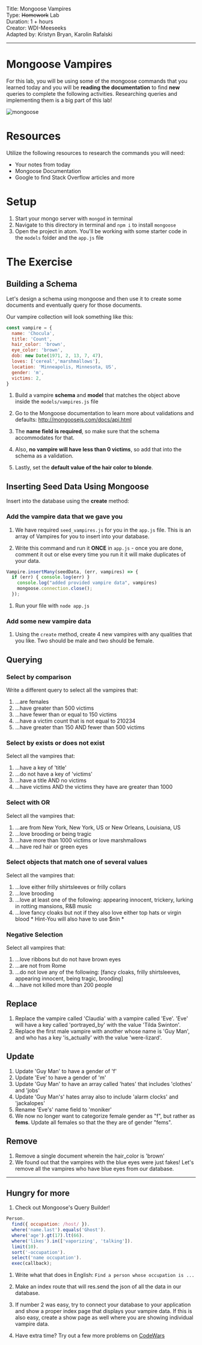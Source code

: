 
Title: Mongoose Vampires<br>
Type: ~~Homework~~ Lab<br>
Duration: 1 + hours <br>
Creator: WDI-Meeseeks <br>
Adapted by: Kristyn Bryan, Karolin Rafalski<br>


---
# Mongoose Vampires

For this lab, you will be using some of the mongoose commands that you learned today and you will be **reading the documentation** to find **new** queries to complete the following activities. Researching queries and implementing them is a big part of this lab!

![mongoose](https://s-media-cache-ak0.pinimg.com/564x/ee/b7/a9/eeb7a99383582d53e65ffcc0e4a225bd.jpg)

# Resources

Utilize the following resources to research the commands you will need:

- Your notes from today
- Mongoose Documentation
- Google to find Stack Overflow articles and more

# Setup
1. Start your mongo server with `mongod` in terminal
1. Navigate to this directory in terminal and `npm i` to install `mongoose`
1. Open the project in atom. You'll be working with some starter code in the `models` folder and the `app.js` file

# The Exercise

## Building a Schema

Let's design a schema using mongoose and then use it to create some documents and eventually query for those documents.

Our vampire collection will look something like this:

``` javascript
const vampire = {
  name: 'Chocula',
  title: 'Count',
  hair_color: 'brown',
  eye_color: 'brown',
  dob: new Date(1971, 2, 13, 7, 47),
  loves: ['cereal','marshmallows'],
  location: 'Minneapolis, Minnesota, US',
  gender: 'm',
  victims: 2,
}
```

1. Build a vampire **schema** and **model** that matches the object above inside the `models/vampires.js` file

1. Go to the Mongoose documentation to learn more about validations and defaults: http://mongoosejs.com/docs/api.html

1. The **name field is required**, so make sure that the schema accommodates for that.

1. Also, **no vampire will have less than 0 victims**, so add that into the schema as a validation.

1. Lastly, set the **default value of the hair color to blonde**.

## Inserting Seed Data Using Mongoose

Insert into the database using the **create** method:

### Add the vampire data that we gave you

1. We have required `seed_vampires.js` for you in the  `app.js` file. This is an array of Vampires for you to insert into your database.

1. Write this command and run it **ONCE** in `app.js` - once you are done, comment it out or else every time you run it it will make duplicates of your data.

```javascript
Vampire.insertMany(seedData, (err, vampires) => {
  if (err) { console.log(err) }
    console.log("added provided vampire data", vampires)
    mongoose.connection.close();
  });
```

1. Run your file with `node app.js`

### Add some new vampire data

1. Using the `create` method, create 4 new vampires with any qualities that you like. Two should be male and two should be female.

## Querying

### Select by comparison

Write a different query to select all the vampires that:

1. ...are females
2. ...have greater than 500 victims
3. ...have fewer than or equal to 150 victims
4. ...have a victim count that is not equal to 210234
5. ...have greater than 150 AND fewer than 500 victims

### Select by exists or does not exist

Select all the vampires that:

1. ...have a key of 'title'
2. ...do not have a key of 'victims'
3. ...have a title AND no victims
4. ...have victims AND the victims they have are greater than 1000

### Select with OR

Select all the vampires that:

1. ...are from New York, New York, US or New Orleans, Louisiana, US
2. ...love brooding or being tragic
3. ...have more than 1000 victims or love marshmallows
4. ...have red hair or green eyes

### Select objects that match one of several values

Select all the vampires that:

1. ...love either frilly shirtsleeves or frilly collars
2. ...love brooding
3. ...love at least one of the following: appearing innocent, trickery, lurking in rotting mansions, R&B music
4. ...love fancy cloaks but not if they also love either top hats or virgin blood * Hint-You will also have to use $nin *

### Negative Selection

Select all vampires that:

1. ...love ribbons but do not have brown eyes
2. ...are not from Rome
3. ...do not love any of the following: [fancy cloaks, frilly shirtsleeves, appearing innocent, being tragic, brooding]
4. ...have not killed more than 200 people

## Replace

1. Replace the vampire called 'Claudia' with a vampire called 'Eve'. 'Eve' will have a key called 'portrayed_by' with the value 'Tilda Swinton'.
2. Replace the first male vampire with another whose name is 'Guy Man', and who has a key 'is_actually' with the value 'were-lizard'.

## Update

1. Update 'Guy Man' to have a gender of 'f'
2. Update 'Eve' to have a gender of 'm'
3. Update 'Guy Man' to have an array called 'hates' that includes 'clothes' and 'jobs'
4. Update 'Guy Man's' hates array also to include 'alarm clocks' and 'jackalopes'
5. Rename 'Eve's' name field to 'moniker'
6. We now no longer want to categorize female gender as "f", but rather as **fems**. Update all females so that the they are of gender "fems".

## Remove

1. Remove a single document wherein the hair_color is 'brown'
2. We found out that the vampires with the blue eyes were just fakes! Let's remove all the vampires who have blue eyes from our database.
<hr>

## Hungry for more

1. Check out Mongoose's Query Builder!

```js
Person.
  find({ occupation: /host/ }).
  where('name.last').equals('Ghost').
  where('age').gt(17).lt(66).
  where('likes').in(['vaporizing', 'talking']).
  limit(10).
  sort('-occupation').
  select('name occupation').
  exec(callback);
```

1. Write what that does in English: `Find a person whose occupation is ...`

2. Make an index route that will res.send the json of all the data in our database.

3. If number 2 was easy, try to connect your database to your application and show a proper index page that displays your vampire data. If this is also easy, create a show page as well where you are showing individual vampire data.

4. Have extra time? Try out a few more problems on [CodeWars](https://www.codewars.com/)
